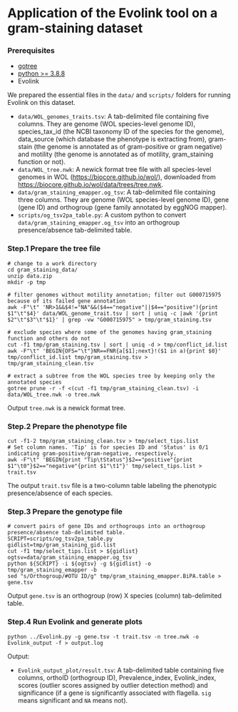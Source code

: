 # Application of the Evolink tool on a gram-staining dataset

### Prerequisites
- [gotree](https://github.com/evolbioinfo/gotree)
- [python >= 3.8.8](https://www.python.org/downloads/release/python-388/)
- Evolink

We prepared the essential files in the `data/` and `scripts/` folders for running Evolink on this dataset. 
- `data/WOL_genomes_traits.tsv`: A tab-delimited file containing five columns. They are genome (WOL species-level genome ID), species_tax_id (the NCBI taxonomy ID of the species for the genome), data_source (which database the phenotype is extracting from), gram-stain (the genome is annotated as of gram-positive or gram negative) and motility (the genome is annotated as of motility, gram_staining function or not). 
- `data/WOL_tree.nwk`: A newick format tree file with all species-level genomes in WOL (https://biocore.github.io/wol/), downloaded from https://biocore.github.io/wol/data/trees/tree.nwk.
- `data/gram_staining_emapper.og_tsv`: A tab-delimited file containing three columns. They are genome (WOL species-level genome ID), gene (gene ID) and orthogroup (gene family annotated by eggNOG mapper).
- `scripts/og_tsv2pa_table.py`: A custom python to convert `data/gram_staining_emapper.og_tsv` into an orthogroup presence/absence tab-delimited table.

### Step.1 Prepare the tree file
```
# change to a work directory
cd gram_staining_data/
unzip data.zip
mkdir -p tmp

# filter genomes without motility annotation; filter out G000715975 because of its failed gene annotation
awk -F"\t" 'NR>1&&$4!="NA"&&($4=="negative"||$4=="positive"){print $1"\t"$4}' data/WOL_genome_trait.tsv | sort | uniq -c |awk '{print $2"\t"$3"\t"$1}' | grep -vw "G000715975" > tmp/gram_staining.tsv

# exclude species where some of the genomes having gram_staining function and others do not
cut -f1 tmp/gram_staining.tsv | sort | uniq -d > tmp/conflict_id.list
awk -F"\t" 'BEGIN{OFS="\t"}NR==FNR{a[$1];next}!($1 in a){print $0}' tmp/conflict_id.list tmp/gram_staining.tsv > tmp/gram_staining_clean.tsv

# extract a subtree from the WOL species tree by keeping only the annotated species
gotree prune -r -f <(cut -f1 tmp/gram_staining_clean.tsv) -i data/WOL_tree.nwk -o tree.nwk
```
Output `tree.nwk` is a newick format tree.

### Step.2 Prepare the phenotype file
```
cut -f1-2 tmp/gram_staining_clean.tsv > tmp/select_tips.list
# Set column names. 'Tip' is for species ID and 'Status' is 0/1 indicating gram-positive/gram-negative, respectively.
awk -F"\t" 'BEGIN{print "Tip\tStatus"}$2=="positive"{print $1"\t0"}$2=="negative"{print $1"\t1"}' tmp/select_tips.list > trait.tsv
```
The output `trait.tsv` file is a two-column table labeling the phenotypic presence/absence of each species.

### Step.3 Prepare the genotype file
```
# convert pairs of gene IDs and orthogroups into an orthogroup presence/absence tab-delimited table.
SCRIPT=scripts/og_tsv2pa_table.py
gidlist=tmp/gram_staining_gid.list
cut -f1 tmp/select_tips.list > ${gidlist}
ogtsv=data/gram_staining_emapper.og_tsv
python ${SCRIPT} -i ${ogtsv} -g ${gidlist} -o tmp/gram_staining_emapper -b
sed "s/Orthogroup/#OTU ID/g" tmp/gram_staining_emapper.BiPA.table > gene.tsv
```
Output `gene.tsv` is an orthogroup (row) X species (column) tab-delimited table.

### Step.4 Run Evolink and generate plots
```
python ../Evolink.py -g gene.tsv -t trait.tsv -n tree.nwk -o Evolink_output -f > output.log
```
Output:  
- `Evolink_output_plot/result.tsv`: A tab-delimited table containing five columns, orthoID (orthogroup ID), Prevalence_index, Evolink_index, scores (outlier scores assigned by outlier detection method) and significance (if a gene is significantly associated with flagella. `sig` means significant and `NA` means not). 
